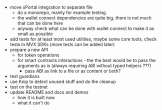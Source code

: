 - move xPortal integration to separate file
  - do a monorepo, mainly for example testing
  - the wallet connect dependencies are quite big, there is not much that can be done here  
  - anyway check what can be done with wallet connect to make it as small as possible
- add tests for at least most used utilities, maybe some core tools, check tests in MVX SDKs (more tests can be added later)
- prepare a new API
  - for token operations
  - for smart contracts interactions - the the best would be to pass the arguments as is (always requiring ABI without typed helpers ???)
    - pass ABI as link to a file or as content or both?
- test guardians 
- use Knip to detect unused stuff and do the cleanup
- test on  the testnet
- update README and docs and demos
  - how it is built now
  - what it can't do
